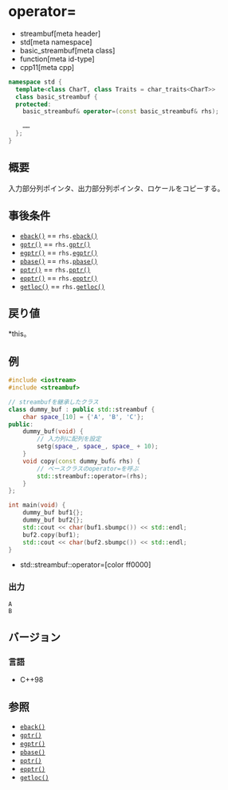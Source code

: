 # operator=
* streambuf[meta header]
* std[meta namespace]
* basic_streambuf[meta class]
* function[meta id-type]
* cpp11[meta cpp]

```cpp
namespace std {
  template<class CharT, class Traits = char_traits<CharT>>
  class basic_streambuf {
  protected:
    basic_streambuf& operator=(const basic_streambuf& rhs);

    ……
  };
}
```

## 概要
入力部分列ポインタ、出力部分列ポインタ、ロケールをコピーする。

## 事後条件
- [`eback()`](eback.md) == `rhs.`[`eback()`](eback.md)
- [`gptr()`](gptr.md) == `rhs.`[`gptr()`](gptr.md)
- [`egptr()`](egptr.md) == `rhs.`[`egptr()`](egptr.md)
- [`pbase()`](pbase.md) == `rhs.`[`pbase()`](pbase.md)
- [`pptr()`](pptr.md) == `rhs.`[`pptr()`](pptr.md)
- [`epptr()`](epptr.md) == `rhs.`[`epptr()`](epptr.md)
- [`getloc()`](getloc.md) == `rhs.`[`getloc()`](getloc.md)

## 戻り値
*this。

## 例
```cpp example
#include <iostream>
#include <streambuf>

// streambufを継承したクラス
class dummy_buf : public std::streambuf {
    char space_[10] = {'A', 'B', 'C'};
public:
    dummy_buf(void) {
        // 入力列に配列を設定
        setg(space_, space_, space_ + 10);
    }
    void copy(const dummy_buf& rhs) {
        // ベースクラスのoperator=を呼ぶ
        std::streambuf::operator=(rhs);
    }
};

int main(void) {
    dummy_buf buf1{};
    dummy_buf buf2{};
    std::cout << char(buf1.sbumpc()) << std::endl;
    buf2.copy(buf1);
    std::cout << char(buf2.sbumpc()) << std::endl;
}
```
* std::streambuf::operator=[color ff0000]

### 出力
```
A
B
```

## バージョン
### 言語
- C++98

## 参照
- [`eback()`](eback.md)
- [`gptr()`](gptr.md)
- [`egptr()`](egptr.md)
- [`pbase()`](pbase.md)
- [`pptr()`](pptr.md)
- [`epptr()`](epptr.md)
- [`getloc()`](getloc.md)

